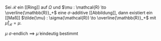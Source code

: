 Sei $\mathcal{R}$ ein [[Ring]] auf $\Omega$ und $\mu : \mathcal{R} \to \overline{\mathbb{R}}_+$ eine $\sigma$-additive [[Abbildung]], dann existiert ein [[Maß]] $\tilde{\mu} : \sigma(\mathcal{R}) \to \overline{\mathbb{R}}_+$ mit $\tilde{\mu}|_\mathcal{R} = \mu$.

$\mu$ $\sigma$-endlich $\implies$ $\tilde{\mu}$ eindeutig bestimmt